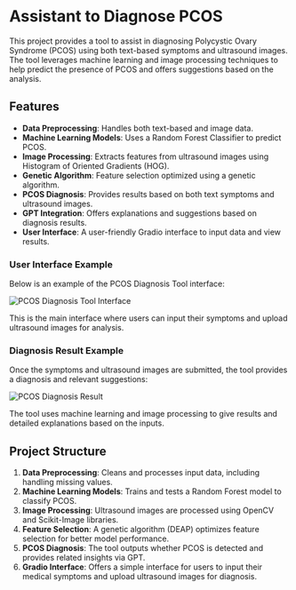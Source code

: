 # Assistant to Diagnose PCOS

This project provides a tool to assist in diagnosing Polycystic Ovary Syndrome (PCOS) using both text-based symptoms and ultrasound images. The tool leverages machine learning and image processing techniques to help predict the presence of PCOS and offers suggestions based on the analysis.

## Features
- **Data Preprocessing**: Handles both text-based and image data.
- **Machine Learning Models**: Uses a Random Forest Classifier to predict PCOS.
- **Image Processing**: Extracts features from ultrasound images using Histogram of Oriented Gradients (HOG).
- **Genetic Algorithm**: Feature selection optimized using a genetic algorithm.
- **PCOS Diagnosis**: Provides results based on both text symptoms and ultrasound images.
- **GPT Integration**: Offers explanations and suggestions based on diagnosis results.
- **User Interface**: A user-friendly Gradio interface to input data and view results.

### User Interface Example
Below is an example of the PCOS Diagnosis Tool interface:

![PCOS Diagnosis Tool Interface](./images/uygulama_ss!!.png)

This is the main interface where users can input their symptoms and upload ultrasound images for analysis.

### Diagnosis Result Example
Once the symptoms and ultrasound images are submitted, the tool provides a diagnosis and relevant suggestions:

![PCOS Diagnosis Result](./images/uygulama_ss_2.png)

The tool uses machine learning and image processing to give results and detailed explanations based on the inputs.

## Project Structure
1. **Data Preprocessing**: Cleans and processes input data, including handling missing values.
2. **Machine Learning Models**: Trains and tests a Random Forest model to classify PCOS.
3. **Image Processing**: Ultrasound images are processed using OpenCV and Scikit-Image libraries.
4. **Feature Selection**: A genetic algorithm (DEAP) optimizes feature selection for better model performance.
5. **PCOS Diagnosis**: The tool outputs whether PCOS is detected and provides related insights via GPT.
6. **Gradio Interface**: Offers a simple interface for users to input their medical symptoms and upload ultrasound images for diagnosis.
